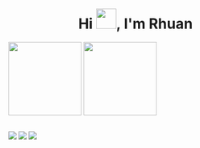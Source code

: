 <h1 align="center">Hi <img src="https://raw.githubusercontent.com/MartinHeinz/MartinHeinz/master/wave.gif" height="40em">, I'm Rhuan</h1>

  <a href="https://github.com/RhuanBarret0"><img height="145em" src="https://github-readme-stats.vercel.app/api?username=RhuanBarret0&show_icons=true&theme=react&hide_border=true&bg_color=0D1117&include_all_commits=true&count_private=true"/></a>
  <a href="https://github.com/RhuanBarret0"><img height="145em" src="https://github-readme-stats.vercel.app/api/top-langs/?username=RhuanBarret0&langs_count=8&count_private=true&layout=compact&theme=react&hide_border=true&bg_color=0D1117"/></a>


##

  <a href="https://instagram.com/rhuanbarret0" target="_blank"><img src="https://img.shields.io/badge/-Instagram-%23E4405F?style=for-the-badge&logo=instagram&logoColor=white" target="_blank"></a>
  <a href = "mailto:rhuanbarreto@outlook"><img src="https://img.shields.io/badge/-Gmail-%23333?style=for-the-badge&logo=gmail&logoColor=white" target="_blank"></a>
  <a href="https://www.linkedin.com/in/rhuan-barreto/" target="_blank"><img src="https://img.shields.io/badge/-LinkedIn-%230077B5?style=for-the-badge&logo=linkedin&logoColor=white" target="_blank"></a> 
 

